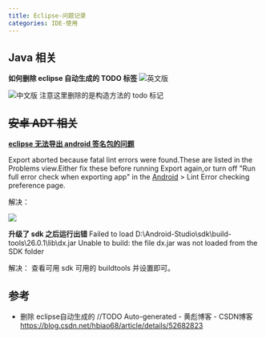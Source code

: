 ```yaml
---
title: Eclipse-问题记录
categories: IDE-使用
---
```


## Java 相关

**如何删除 eclipse 自动生成的 TODO 标签**
![英文版](https://upload-images.jianshu.io/upload_images/1662509-cb293aab1b48af67.png?imageMogr2/auto-orient/strip%7CimageView2/2/w/1240)

![中文版](https://upload-images.jianshu.io/upload_images/1662509-af2daba4c6dcbb49.png?imageMogr2/auto-orient/strip%7CimageView2/2/w/1240)
注意这里删除的是构造方法的 todo 标记

## ~~安卓 ADT 相关~~

 [**eclipse 无法导出 android 签名包的问题**](http://blog.csdn.net/wojuedezhehenmafanya/article/details/8115066)

Export aborted because fatal lint errors were found.These are listed in the Problems view.Either fix these before running Export again,or turn off "Run full error check when exporting app" in the [Android](http://lib.csdn.net/base/android) > Lint Error checking preference page.

解决：

![](http://upload-images.jianshu.io/upload_images/1662509-a2bf64399ff544a0.png?imageMogr2/auto-orient/strip%7CimageView2/2/w/1240)

**升级了 sdk 之后运行出错**
Failed to load D:\Android-Studio\sdk\build-tools\26.0.1\lib\dx.jar
 Unable to build: the file dx.jar was not loaded from the SDK folder

解决：
查看可用 sdk 可用的 buildtools 并设置即可。

## 参考

* 删除 eclipse自动生成的 //TODO Auto-generated - 黄彪博客 - CSDN博客
<https://blog.csdn.net/hbiao68/article/details/52682823>
